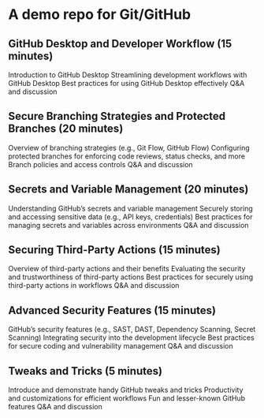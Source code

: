 # A demo repo for Git/GitHub

## GitHub Desktop and Developer Workflow (15 minutes)
 
Introduction to GitHub Desktop
Streamlining development workflows with GitHub Desktop
Best practices for using GitHub Desktop effectively
Q&A and discussion
 
 
## Secure Branching Strategies and Protected Branches (20 minutes)
 
Overview of branching strategies (e.g., Git Flow, GitHub Flow)
Configuring protected branches for enforcing code reviews, status checks, and more
Branch policies and access controls
Q&A and discussion
 
 
## Secrets and Variable Management (20 minutes)
 
Understanding GitHub’s secrets and variable management
Securely storing and accessing sensitive data (e.g., API keys, credentials)
Best practices for managing secrets and variables across environments
Q&A and discussion
 
 
## Securing Third-Party Actions (15 minutes)
 
Overview of third-party actions and their benefits
Evaluating the security and trustworthiness of third-party actions
Best practices for securely using third-party actions in workflows
Q&A and discussion
 
 
## Advanced Security Features (15 minutes)
 
GitHub’s security features (e.g., SAST, DAST, Dependency Scanning, Secret Scanning)
Integrating security into the development lifecycle
Best practices for secure coding and vulnerability management
Q&A and discussion
 
 
## Tweaks and Tricks (5 minutes)
 
Introduce and demonstrate handy GitHub tweaks and tricks
Productivity and customizations for efficient workflows
Fun and lesser-known GitHub features
Q&A and discussion
